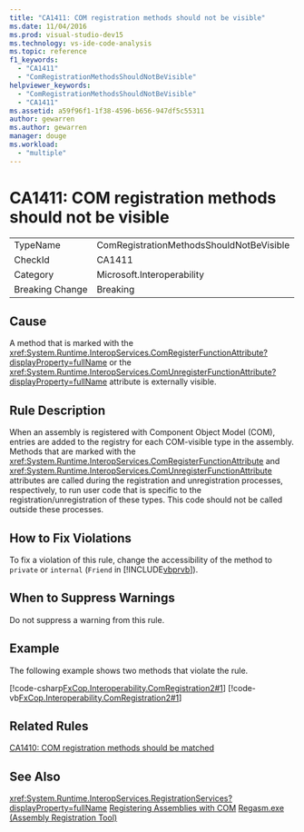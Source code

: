 ```yaml
---
title: "CA1411: COM registration methods should not be visible"
ms.date: 11/04/2016
ms.prod: visual-studio-dev15
ms.technology: vs-ide-code-analysis
ms.topic: reference
f1_keywords:
  - "CA1411"
  - "ComRegistrationMethodsShouldNotBeVisible"
helpviewer_keywords:
  - "ComRegistrationMethodsShouldNotBeVisible"
  - "CA1411"
ms.assetid: a59f96f1-1f38-4596-b656-947df5c55311
author: gewarren
ms.author: gewarren
manager: douge
ms.workload:
  - "multiple"
---
```

# CA1411: COM registration methods should not be visible
|||
|-|-|
|TypeName|ComRegistrationMethodsShouldNotBeVisible|
|CheckId|CA1411|
|Category|Microsoft.Interoperability|
|Breaking Change|Breaking|

## Cause
 A method that is marked with the <xref:System.Runtime.InteropServices.ComRegisterFunctionAttribute?displayProperty=fullName> or the <xref:System.Runtime.InteropServices.ComUnregisterFunctionAttribute?displayProperty=fullName> attribute is externally visible.

## Rule Description
 When an assembly is registered with Component Object Model (COM), entries are added to the registry for each COM-visible type in the assembly. Methods that are marked with the <xref:System.Runtime.InteropServices.ComRegisterFunctionAttribute> and <xref:System.Runtime.InteropServices.ComUnregisterFunctionAttribute> attributes are called during the registration and unregistration processes, respectively, to run user code that is specific to the registration/unregistration of these types. This code should not be called outside these processes.

## How to Fix Violations
 To fix a violation of this rule, change the accessibility of the method to `private` or `internal` (`Friend` in [!INCLUDE[vbprvb](../code-quality/includes/vbprvb_md.md)]).

## When to Suppress Warnings
 Do not suppress a warning from this rule.

## Example
 The following example shows two methods that violate the rule.

 [!code-csharp[FxCop.Interoperability.ComRegistration2#1](../code-quality/codesnippet/CSharp/ca1411-com-registration-methods-should-not-be-visible_1.cs)]
 [!code-vb[FxCop.Interoperability.ComRegistration2#1](../code-quality/codesnippet/VisualBasic/ca1411-com-registration-methods-should-not-be-visible_1.vb)]

## Related Rules
 [CA1410: COM registration methods should be matched](../code-quality/ca1410-com-registration-methods-should-be-matched.md)

## See Also
 <xref:System.Runtime.InteropServices.RegistrationServices?displayProperty=fullName>
 [Registering Assemblies with COM](/dotnet/framework/interop/registering-assemblies-with-com)
 [Regasm.exe (Assembly Registration Tool)](/dotnet/framework/tools/regasm-exe-assembly-registration-tool)